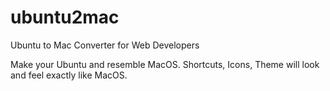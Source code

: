 # ubuntu2mac
Ubuntu to Mac Converter for Web Developers

Make your Ubuntu and resemble MacOS. 
Shortcuts, Icons, Theme will look and feel exactly like MacOS.
